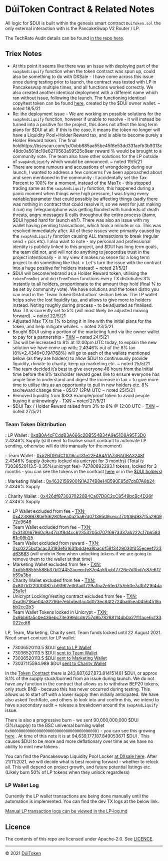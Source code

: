 # DúiToken Contract & Related Notes

All logic for $DUI is built within the genesis smart contract ```DuiToken.sol``` the only external interaction with is the PancakeSwap V2 Router / LP.

The TechRate Audit details can be found [in the repo here](https://github.com/DuiToken/DuiToken/tree/master/audit).

## Triex Notes

- At this point it seems like there was an issue with deploying part of the ```swapAndLiquify``` function when the token contract was spun up, could also be something to do with DXSale - I have come across this issue once during testing prior to launch, the contract was tested with LP in Pancakeswap multiple times, and all functions worked correctly. We also created another identical deployment with a different name which ran without issue, following the launch.
The functioning identical copy/test token can be found [here](https://bscscan.com/token/0x1fcc1d84601ba90c1b86170c25246eb74db448dc), created by the $DUI owner wallet.
~ noted 18/5/21
- Re: the deployment issue - We are working on possible solutions for the ```swapAndLiquify``` function, however if unable to resolve - it will instead be turned into a positive for the project, this does not affect the long term plans for $DUI at all. If this is the case, it means the token no longer will have a Liquidity Pool+Holder Reward tax, and is able to become purely a Holder Reward token. The final holdhttps://bscscan.com/tx/0xbb685aa55be45f6e53dd331aefb3b9313c48dc0a561dc10e6270563a59525c8eer reward % would be brought to a community vote. The team also have other solutions for the LP outside of ```swapAndLiquify``` which would be announced.
~ noted 19/5/21
- There are some rumours and accusations of wrongdoing during our launch, I wanted to address a few concerns I've been approached about and seen mentioned in the community : I accidentally set the Tax Percent to 100% for a moment, instead of the MaxTx - this stopped trading same as the ```swapAndLiquify``` function, this happened during a panic moment when things were high pressure, I was trying every variable/parameter that could possibly be affecting things (sadly there was nothing in contract that could resolve it, so we went for just making it run) my Telegram/phone was getting flooded with hundreds of death threats, angry messages & calls throughout the entire process (damn, $DUI hyped hard for launch eh?). There was also an issue with my wallet having pending transactions, which took a minute or so. This was resolved immediately after. All of these issues were primarily caused by the ```swapAndLiquify``` function causing ALL transactions to break (regular send + pcs etc). I also want to note - my personal and professional identity is publicly linked to this project, and $DUI has long term goals, the team did not, and will not do anything to jeopordise trust in the project intentionally - in my view it makes no sense for a long term project to do something like that. > Let's turn the issue with the contract into a huge positive for holders instead!
~ noted 21/5/21
- $DUI will become/rebrand as a Holder Reward token, utilising the ```tokenFromDui``` and ```duitFromToken``` functions every TX distributes 3% instantly to all holders, proportionate to the amount they hold (final % to be set by community vote). We have solutions and the token distro you can read in the 'Team Token Distribution' section below. The LP wallet helps solve the lost liquidity tax, and allows to give more to holders instead. Noting roughly during process - to be adjusted as finalised. Max TX is currently set to 5% (will most likely be adjusted moving forward).
~ noted 22/5/21
- Adjusted Max TX to 1% to bring it in line with the initial plans for the token, and help mitigate whales.
~ noted 23/5/21
- Bought $DUI using a portion of the marketing fund via the owner wallet to pay for a partnership - [TXN](https://bscscan.com/tx/0xd8b6318b5e2cf2d8950ae33fa3427c4fab993ea333f2d99cca00b79e56188850)
~ noted 24/5/21
- Tax will be increased to 8% at 12:00pm UTC today, to explain the new solution we have come up with; 2.4346% out of the 8% tax (8%×2.4346=0.194768%) will go to each of the wallets mentioned below (as they are holders) to allow $DUI to continuously provide liquidity, donate to charity, keep up marketing etc. 
~ noted 25/5/21
- The team decided it’s best to give everyone 48 hours from the initial time before the 8% tax/holder reward goes live to ensure everyone has ample time to understand and digest the increase in tax + to give more time to utilise this as an opportunity to pull in new holders etc. 8% tax/reward change time - 05/27 12PM UTC 
~ noted 25/5/21
- Removed liquidity from $3X3 example/proof token to avoid people buying it unknowingly - [TXN](https://bscscan.com/tx/0xecdc7968f3920eedd2a3b4a36176f2e615ee08b808888866700666159c721d95)
~ noted 27/5/21
- $DUI Tax / Holder Reward raised from 3% to 8% @ 12:00 UTC - [TXN](https://bscscan.com/tx/0x318b933c6cca21077921b190ec9450aa1d7901cfa70436ebbce3091d848ce8b7)
~ noted 27/5/21

### Team Token Distribution

: LP Wallet : [0xdB0A4cFCddB3A666c2DB554B34A9e51D8A95F3D0](https://bscscan.com/token/0x8943b6d1677a4addbe5aa58f429e11e856746fba?a=0xdb0a4cfcddb3a666c2db554b34a9e51d8a95f3d0)
2.4346% Supply (still need to finalise smart contract to automate LP sending, otherwise will do this manually for the moment)

: Team Wallet : [0x52BD91dC11018ccf31e22F494A1A73BADBA3248f](https://bscscan.com/token/0x8943b6d1677a4addbe5aa58f429e11e856746fba?a=0x52BD91dC11018ccf31e22F494A1A73BADBA3248f)
2.4346% Supply (tokens locked via unicrypt for 3 months)
(Total is 73036520113.5-0.35%(unicrypt fee)=72780892293.1 tokens, locked for 3 months - you can see the tokens in the contract [here](https://bscscan.com/token/0x8943b6d1677a4addbe5aa58f429e11e856746fba?a=0xeaed594b5926a7d5fbbc61985390baaf936a6b8d) or in the [$DUI holders](https://bscscan.com/token/0x8943b6d1677a4addbe5aa58f429e11e856746fba#balances))

: Marketing Wallet : [0x4632156900191A274B8e14B590E85d7cbB7A8b24](https://bscscan.com/token/0x8943b6d1677a4addbe5aa58f429e11e856746fba?a=0x4632156900191a274b8e14b590e85d7cbb7a8b24)
2.4346% Supply 

: Charity Wallet : [0x426df8730370220B4Ca07D8C2cC8549bcBc4D26f](https://bscscan.com/token/0x8943b6d1677a4addbe5aa58f429e11e856746fba?a=0x426df8730370220B4Ca07D8C2cC8549bcBc4D26f)
2.4346% Supply 

- LP Wallet excluded from fee - [TXN: 0x423899780ef66280feea0a25a97d07139509cecc170f09d937f5a290972e9646](https://bscscan.com/tx/0x423899780ef66280feea0a25a97d07139509cecc170f09d937f5a290972e9646)
- Team Wallet excluded from fee - [TXN: 0x3130167960c9a47c0f8d4cc62353205d707f6973337ab222c17b658361e09b25](https://bscscan.com/tx/0x3130167960c9a47c0f8d4cc62353205d707f6973337ab222c17b658361e09b25)
- Team Wallet excluded from reward - [TXN: 0xc0225bcfacac33193ef6163fbddaea8bac6f58f3429030fd55eceef223d63683](https://bscscan.com/tx/0xc0225bcfacac33193ef6163fbddaea8bac6f58f3429030fd55eceef223d63683) (will undo in 3mo when unlocking tokens if we are going to remove them to the wallet at that time)
- Marketing Wallet excluded from fee - [TXN: 0xd5598555588b37bf24452aceecfe87e4a5fbcbf7726e7d3bd7c87e6f2b59a3be](https://bscscan.com/tx/0xd5598555588b37bf24452aceecfe87e4a5fbcbf7726e7d3bd7c87e6f2b59a3be)
- Charity Wallet excluded from fee - [TXN: 0x807b122000082cb939f7e36fad1729afba2e5fed757e50e7a3b12164da25a1ef](https://bscscan.com/tx/0x807b122000082cb939f7e36fad1729afba2e5fed757e50e7a3b12164da25a1ef)
- Unicrypt Locking/Vesting contract excluded from fee - [TXN: 0xa06718ae04a3229de7ebbdea1ac4d073ec84f2724ba65ea04564519abb2ce2b3](https://bscscan.com/tx/0xa06718ae04a3229de7ebbdea1ac4d073ec84f2724ba65ea04564519abb2ce2b3)
- Team Wallet Tokens locked in Unicrypt - [TXN: 0x9bb6fa5c0e436ebc73e399dcd6257d8b78288114db0a27f11ace6cf33022cdf6](https://bscscan.com/tx/0x9bb6fa5c0e436ebc73e399dcd6257d8b78288114db0a27f11ace6cf33022cdf6)

LP, Team, Marketing, Charity sent. Team funds locked until 22 August 2021. Need smart contract for LP wallet.

- 73036520113.5 $DUI [sent to LP Wallet](https://bscscan.com/tx/0xbc42234d56ad38ea4e90f685c9cc2523b90ee4276db9060034edd7a8927cf41d)
- 73036520113.5 $DUI [sent to Team Wallet](https://bscscan.com/tx/0x90c5ce372014afcf1cd2a6eaffa1912b5c93a2f89f74dc16a067a4d5ffade8f3)
- 73036520113.5 $DUI [sent to Marketing Wallet](https://bscscan.com/tx/0xa58d20d475bc4d23068190166b6e59ae76daea5431ed6713b0a50673fe08bff4)
- 73037115594.989 $DUI [sent to Charity Wallet](https://bscscan.com/tx/0x739f68dd2a3d92c53e82a4b65fc3922f8741411c4eedcb9776d1b15234fb3186)

In the [Token Contract](https://bscscan.com/token/0x8943b6d1677a4addbe5aa58f429e11e856746fba?a=0x8943b6d1677a4addbe5aa58f429e11e856746fba) there is 243,687,627,873.814151461 $DUI, or approx 8.1% of the supply stuck/burned from an issue during launch. We do not have any function in the contract that allows us to withdraw BEP20 tokens, only stuck BNB - because this has never occurred during testing. This allows us to start off with a lower supply then initially anticipated. We have also asked TechRate, and others to look into and confirm this, we intend to have a secondary audit + release a breakdown around the ```swapAndLiquify``` issue.

There is also a progressive burn - we sent 90,000,000,000 $DUI (3%/supply) to the BSC universal burning wallet ```0x0000000000000000000000000000000000000001``` - you can see this growing [here](https://bscscan.com/token/0x8943b6d1677a4addbe5aa58f429e11e856746fba?a=0x0000000000000000000000000000000000000001) . At time of this note it is at 94,639,177,187.849053671 $DUI . This causes $DUI to be more and more deflationary over time as we have no ability to mint new tokens .

You can find the Pancakeswap Liquidity Pool Locker [at DXsale here](https://dxsale.app/app/pages/dxlockview?id=1454&add=0&type=lpdefi&chain=BSC). After 21/11/2021, we will decide what is best moving forward - whether to relock all. This will depend on project growth, and future potential listings etc. (Likely burn 50% of LP tokens when they unlock regardless)

### LP Wallet Log

Currently the LP wallet transactions are being done manually until the automation is implemented. You can find the dev TX logs at the below link.

[Manual LP transaction logs can be viewed in the LP-log.md](https://github.com/DuiToken/DuiToken/blob/master/contract/LP-Wallet-log.md)

## Licence

The contents of this repo are licensed under Apache-2.0. See [LICENCE](https://github.com/DuiToken/DuiToken/blob/master/LICENSE).

----- 

© 2021 [DúiToken](https://DuiCrypto.com)
